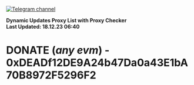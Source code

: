 [![Telegram channel](https://img.shields.io/endpoint?url=https://runkit.io/damiankrawczyk/telegram-badge/branches/master?url=https://t.me/n4z4v0d)](https://t.me/n4z4v0d) 

**Dynamic Updates Proxy List with Proxy Checker**  
**Last Updated: 18.12.23 06:40**

# DONATE (_any evm_) - 0xDEADf12DE9A24b47Da0a43E1bA70B8972F5296F2
